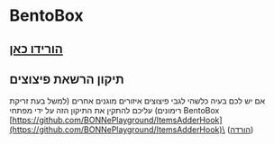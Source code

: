 # BentoBox

## [הורידו כאן](https://www.spigotmc.org/resources/bentobox-bskyblock-acidisland-skygrid-caveblock-aoneblock-boxed.73261/)

## תיקון הרשאת פיצוצים

אם יש לכם בעיה כלשהי לגבי פיצוצים איזורים מוגנים אחרים (למשל בעת זריקת רימונים) עליכם להתקין את התיקון הזה על ידי מפתחי BentoBox
[https://github.com/BONNePlayground/ItemsAdderHook](https://github.com/BONNePlayground/ItemsAdderHook)\
([הורדה](https://ci.codemc.io/job/BONNePlayground/job/ItemsAdderHook/lastBuild/))
